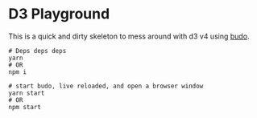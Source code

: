 D3 Playground
===

This is a quick and dirty skeleton to mess around with d3 v4 using [budo](https://github.com/mattdesl/budo).

```
# Deps deps deps
yarn
# OR
npm i

# start budo, live reloaded, and open a browser window
yarn start
# OR
npm start
```
